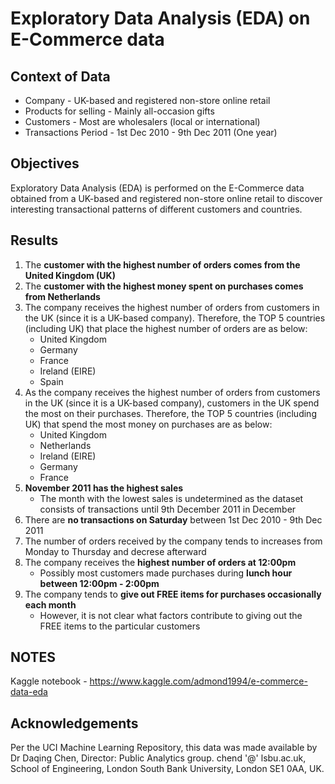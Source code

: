 # Exploratory Data Analysis (EDA) on E-Commerce data 

## Context of Data 
- Company - UK-based and registered non-store online retail
- Products for selling - Mainly all-occasion gifts
- Customers - Most are wholesalers (local or international)
- Transactions Period - 1st Dec 2010 - 9th Dec 2011 (One year)

## Objectives

Exploratory Data Analysis (EDA) is performed on the E-Commerce data obtained from a UK-based and registered non-store online retail to discover interesting transactional patterns of different customers and countries.

## Results
1. The **customer with the highest number of orders comes from the United Kingdom (UK)** 
2. The **customer with the highest money spent on purchases comes from Netherlands** 
3. The company receives the highest number of orders from customers in the UK (since it is a UK-based company). Therefore, the TOP 5 countries (including UK) that place the highest number of orders are as below: 
    - United Kingdom 
	- Germany 
	- France
	- Ireland (EIRE)
	- Spain
4. As the company receives the highest number of orders from customers in the UK (since it is a UK-based company), customers in the UK spend the most on their purchases. Therefore, the TOP 5 countries (including UK) that spend the most money on purchases are as below: 
    - United Kingdom 
	- Netherlands
	- Ireland (EIRE)
	- Germany
	- France
5. **November 2011 has the highest sales** 
	- The month with the lowest sales is undetermined as the dataset consists of transactions until 9th December 2011 in December 
6. There are **no transactions on Saturday** between 1st Dec 2010 - 9th Dec 2011 
7. The number of orders received by the company tends to increases from Monday to Thursday and decrese afterward
8. The company receives the **highest number of orders at 12:00pm** 
	- Possibly most customers made purchases during **lunch hour between 12:00pm - 2:00pm**
9. The company tends to **give out FREE items for purchases occasionally each month** 
	- However, it is not clear what factors contribute to giving out the FREE items to the particular customers 

## NOTES
Kaggle notebook - https://www.kaggle.com/admond1994/e-commerce-data-eda

## Acknowledgements
Per the UCI Machine Learning Repository, this data was made available by Dr Daqing Chen, Director: Public Analytics group. chend '@' lsbu.ac.uk, School of Engineering, London South Bank University, London SE1 0AA, UK.

